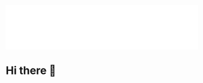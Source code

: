 <img src="header.gif" alt="Adam Fleishaker" align="center">

<h1 class="animate__animated animate__bounce">Hi there 👋</h1>
